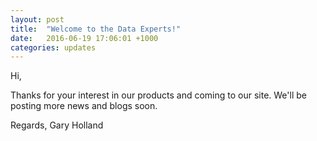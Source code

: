 ```yaml
---
layout: post
title:  "Welcome to the Data Experts!"
date:   2016-06-19 17:06:01 +1000
categories: updates
---
```

Hi,

Thanks for your interest in our products and coming to our site.  We'll be posting more news and blogs soon.

Regards,
Gary Holland
